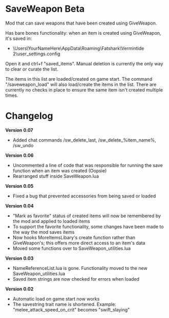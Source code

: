 # SaveWeapon Beta
Mod that can save weapons that have been created using GiveWeapon.

Has bare bones functionality: when an item is created using GiveWeapon, it's saved in: 
 - \Users\YourNameHere\AppData\Roaming\Fatshark\Vermintide 2\user_settings.config

Open it and ctrl+f "saved_items". Manual deletion is currently the only way to clear or curate the list.

The items in this list are loaded/created on game start. The command "/saveweapon_load" will also load/create the items in the list. There are currently no checks in place to ensure the same item isn't created multiple times.
 
 
# Changelog

**Version 0.07**
 - Added chat commands /sw_delete_last, /sw_delete_%item_name%, /sw_undo

**Version 0.06**
 - Uncommented a line of code that was responsible for running the save function when an item was created (Oopsie)
 - Rearranged stuff inside SaveWeapon.lua

**Version 0.05**
 - Fixed a bug that prevented accessories from being saved or loaded

**Version 0.04**
 - "Mark as favorite" status of created items will now be remembered by the mod and applied to loaded items
 - To support the favorite functionality, some changes have been made to the way the mod saves items
 - Now hooks MoreItemsLibary's create function rather than GiveWeapon's; this offers more direct access to an item's data
 - Moved some functions over to SaveWeapon_utilities.lua

**Version 0.03**
 - NameReferenceList.lua is gone. Functionality moved to the new SaveWeapon_utilities.lua
 - Saved item strings are now checked for errors when loaded

**Version 0.02**
 - Automatic load on game start now works
 - The savestring trait name is shortened. Example: "melee_attack_speed_on_crit" becomes "swift_slaying"
